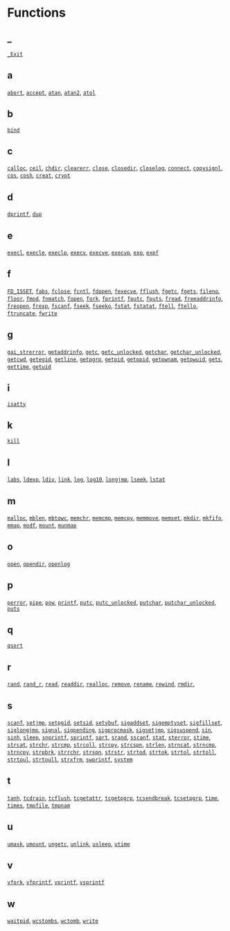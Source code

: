 # Functions

## _

[`_Exit`](./_/_Exit.part-impl.md)

## a

[`abort`](./a/abort.part-impl.md),
[`accept`](./a/accept.part-impl.md),
[`atan`](./a/atan.part-impl.md),
[`atan2`](./a/atan2.part-impl.md),
[`atol`](./a/atol.part-impl.md)

## b

[`bind`](./b/bind.part-impl.md)

## c

[`calloc`](./c/calloc.part-impl.md),
[`ceil`](./c/ceil.part-impl.md),
[`chdir`](./c/chdir.part-impl.md),
[`clearerr`](./c/clearerr.md),
[`close`](./c/close.part-impl.md),
[`closedir`](./c/closedir.md),
[`closelog`](./c/closelog.md),
[`connect`](./c/connect.part-impl.md),
[`copysignl`](./c/copysignl.md),
[`cos`](./c/cos.md),
[`cosh`](./c/cosh.part-impl.md),
[`creat`](./c/creat.part-impl.md),
[`crypt`](./c/crypt.part-impl.md)

## d

[`dprintf`](./d/dprintf.part-impl.md),
[`dup`](./d/dup.part-impl.md)

## e

[`execl`](./e/execl.part-impl.md),
[`execle`](./e/execle.part-impl.md),
[`execlp`](./e/execlp.part-impl.md),
[`execv`](./e/execv.part-impl.md),
[`execve`](./e/execve.part-impl.md),
[`execvp`](./e/execvp.part-impl.md),
[`exp`](./e/exp.part-impl.md),
[`expf`](./e/expf.part-impl.md)

## f

[`FD_ISSET`](./f/FD_ISSET.md),
[`fabs`](./f/fabs.md),
[`fclose`](./f/fclose.part-impl.md),
[`fcntl`](./f/fcntl.part-impl.md),
[`fdopen`](./f/fdopen.part-impl.md),
[`fexecve`](./f/fexecve.part-impl.md),
[`fflush`](./f/fflush.part-impl.md),
[`fgetc`](./f/fgetc.part-impl.md),
[`fgets`](./f/fgets.part-impl.md),
[`fileno`](./f/fileno.part-impl.md),
[`floor`](./f/floor.part-impl.md),
[`fmod`](./f/fmod.md),
[`fnmatch`](./f/fnmatch.part-impl.md),
[`fopen`](./f/fopen.md),
[`fork`](./f/fork.part-impl.md),
[`fprintf`](./f/fprintf.part-impl.md),
[`fputc`](./f/fputc.part-impl.md),
[`fputs`](./f/fputs.part-impl.md),
[`fread`](./f/fread.part-impl.md),
[`freeaddrinfo`](./f/freeaddrinfo.part-impl.md),
[`freopen`](./f/freopen.md),
[`frexp`](./f/frexp.part-impl.md),
[`fscanf`](./f/fscanf.part-impl.md),
[`fseek`](./f/fseek.part-impl.md),
[`fseeko`](./f/fseeko.part-impl.md),
[`fstat`](./f/fstat.part-impl.md),
[`fstatat`](./f/fstatat.part-impl.md),
[`ftell`](./f/ftell.part-impl.md),
[`ftello`](./f/ftello.part-impl.md),
[`ftruncate`](./f/ftruncate.part-impl.md),
[`fwrite`](./f/fwrite.part-impl.md)

## g

[`gai_strerror`](./g/gai_strerror.part-impl.md),
[`getaddrinfo`](./g/getaddrinfo.part-impl.md),
[`getc`](./g/getc.part-impl.md),
[`getc_unlocked`](./g/getc_unlocked.part-impl.md),
[`getchar`](./g/getchar.md),
[`getchar_unlocked`](./g/getchar_unlocked.part-impl.md),
[`getcwd`](./g/getcwd.part-impl.md),
[`getegid`](./g/getegid.md),
[`getline`](./g/getline.part-impl.md),
[`getpgrp`](./g/getpgrp.md),
[`getpid`](./g/getpid.md),
[`getppid`](./g/getppid.md),
[`getpwnam`](./g/getpwnam.md),
[`getpwuid`](./g/getpwuid.md),
[`gets`](./g/gets.md),
[`gettime`](./g/gettime.md),
[`getuid`](./g/getuid.md)

## i

[`isatty`](./i/isatty.md)

## k

[`kill`](./k/kill.md)

## l

[`labs`](./l/labs.md),
[`ldexp`](./l/ldexp.md),
[`ldiv`](./l/ldiv.md),
[`link`](./l/link.md),
[`log`](./l/log.md),
[`log10`](./l/log10.md),
[`longjmp`](./l/longjmp.md),
[`lseek`](./l/lseek.md),
[`lstat`](./l/lstat.part-impl.md)

## m

[`malloc`](./m/malloc.md),
[`mblen`](./m/mblen.md),
[`mbtowc`](./m/mbtowc.md),
[`memchr`](./m/memchr.md),
[`memcmp`](./m/memcmp.md),
[`memcpy`](./m/memcpy.md),
[`memmove`](./m/memmove.md),
[`memset`](./m/memset.md),
[`mkdir`](./m/mkdir.md),
[`mkfifo`](./m/mkfifo.md),
[`mmap`](./m/mmap.md),
[`modf`](./m/modf.md),
[`mount`](./m/mount.md),
[`munmap`](./m/munmap.md)

## o

[`open`](./o/open.md),
[`opendir`](./o/opendir.part-impl.md),
[`openlog`](./o/openlog.md)

## p

[`perror`](./p/perror.md),
[`pipe`](./p/pipe.md),
[`pow`](./p/pow.md),
[`printf`](./p/printf.part-impl.md),
[`putc`](./p/putc.md),
[`putc_unlocked`](./p/putc_unlocked.part-impl.md),
[`putchar`](./p/putchar.md),
[`putchar_unlocked`](./p/putchar_unlocked.part-impl.md),
[`puts`](./p/puts.md)

## q

[`qsort`](./q/qsort.md)

## r

[`rand`](./r/rand.md),
[`rand_r`](./r/rand_r.md),
[`read`](./r/read.md),
[`readdir`](./r/readdir.md),
[`realloc`](./r/realloc.md),
[`remove`](./r/remove.md),
[`rename`](./r/rename.md),
[`rewind`](./r/rewind.md),
[`rmdir`](./r/rmdir.md),

## s

[`scanf`](./s/scanf.part-impl.md),
[`setjmp`](./s/setjmp.md),
[`setpgid`](./s/setpgid.md),
[`setsid`](./s/setsid.md),
[`setvbuf`](./s/setvbuf.md),
[`sigaddset`](./s/sigaddset.md),
[`sigemptyset`](./s/sigemptyset.md),
[`sigfillset`](./s/sigfillset.md),
[`siglongjmp`](./s/siglongjmp.md),
[`signal`](./s/signal.md),
[`sigpending`](./s/sigpending.md),
[`sigprocmask`](./s/sigprocmask.md),
[`sigsetjmp`](./s/sigsetjmp.md),
[`sigsuspend`](./s/sigsuspend.md),
[`sin`](./s/sin.md),
[`sinh`](./s/sinh.md),
[`sleep`](./s/sleep.md),
[`snprintf`](./s/snprintf.part-impl.md),
[`sprintf`](./s/sprintf.part-impl.md),
[`sqrt`](./s/sqrt.md),
[`srand`](./s/srand.md),
[`sscanf`](./s/sscanf.part-impl.md),
[`stat`](./s/stat.part-impl.md),
[`sterror`](./s/sterror.md),
[`stime`](./s/stime.md),
[`strcat`](./s/strcat.md),
[`strchr`](./s/strchr.md),
[`strcmp`](./s/strcmp.md),
[`strcoll`](./s/strcoll.md),
[`strcpy`](./s/strcpy.md),
[`strcspn`](./s/strcspn.md),
[`strlen`](./s/strlen.md),
[`strncat`](./s/strncat.md),
[`strncmp`](./s/strncmp.md),
[`strncpy`](./s/strncpy.md),
[`strpbrk`](./s/strpbrk.md),
[`strrchr`](./s/strrchr.md),
[`strspn`](./s/strspn.md),
[`strstr`](./s/strstr.md),
[`strtod`](./s/strtod.md),
[`strtok`](./s/strtok.md),
[`strtol`](./s/strtol.md),
[`strtoll`](./s/strtoll.md),
[`strtoul`](./s/strtoul.md),
[`strtoull`](./s/strtoull.md),
[`strxfrm`](./s/strxfrm.md),
[`swprintf`](./s/swprintf.md),
[`system`](./s/system.md)

## t

[`tanh`](./t/tanh.md),
[`tcdrain`](./t/tcdrain.md),
[`tcflush`](./t/tcflush.md),
[`tcgetattr`](./t/tcgetattr.md),
[`tcgetpgrp`](./t/tcgetpgrp.md),
[`tcsendbreak`](./t/tcsendbreak.md),
[`tcsetpgrp`](./t/tcsetpgrp.md),
[`time`](./t/time.md),
[`times`](./t/times.md),
[`tmpfile`](./t/tmpfile.md),
[`tmpnam`](./t/tmpnam.md)

## u

[`umask`](./u/umask.md),
[`umount`](./u/umount.md),
[`ungetc`](./u/ungetc.md),
[`unlink`](./u/unlink.md),
[`usleep`](./u/usleep.md),
[`utime`](./u/utime.md)

## v

[`vfork`](./v/vfork.md),
[`vfprintf`](./v/vfprintf.md),
[`vprintf`](./v/vprintf.md),
[`vsprintf`](./v/vsprintf.md)

## w

[`waitpid`](./w/waitpid.md),
[`wcstombs`](./w/wcstombs.md),
[`wctomb`](./w/wctomb.md),
[`write`](./w/write.md)

